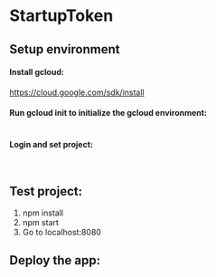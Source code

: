 # StartupToken
## Setup environment
#### Install gcloud: 
https://cloud.google.com/sdk/install
#### Run gcloud init to initialize the gcloud environment:
```gcloud init
```
#### Login and set project:
```gcloud auth login
```
```gcloud config set project startuptoken-217112
```

## Test project:
1. npm install 
2. npm start
3. Go to localhost:8080

## Deploy the app:
```gcloud app deploy app.yaml
```
